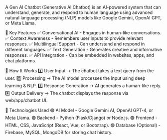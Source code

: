 A Gen AI Chatbot (Generative AI Chatbot) is an AI-powered system that can understand, generate, and respond to human language using advanced natural language processing (NLP) models like Google Gemini, OpenAI GPT, or Meta Llama.

🔹 Key Features
✅ Conversational AI - Engages in human-like conversations.
✅ Context Awareness - Remembers user inputs to provide relevant responses.
✅ Multilingual Support - Can understand and respond in different languages.
✅ Text Generation - Generates creative and informative responses.
✅ API Integration - Can be embedded in websites, apps, and chat platforms.

🔹 How It Works
1️⃣ User Input → The chatbot takes a text query from the user.
2️⃣ Processing → The AI model processes the input using deep learning & NLP.
3️⃣ Response Generation → AI generates a human-like reply.
4️⃣ Output Delivery → The chatbot displays the response via web/app/chatbot UI.

🔹 Technologies Used
🟢 AI Model - Google Gemini AI, OpenAI GPT-4, or Meta Llama.
🟢 Backend - Python (Flask/Django) or Node.js.
🟢 Frontend - HTML, CSS, JavaScript (React, Vue, or Bootstrap).
🟢 Database (Optional) - Firebase, MySQL, MongoDB for storing chat history.


